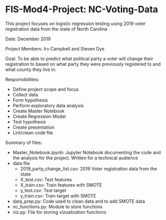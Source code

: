# FIS-Mod4-Project: NC-Voting-Data

This project focuses on logistic regression testing using 2019 voter registration data from the state of North Carolina

Date: December 2019

Project Members: Irv Campbell and Steven Dye

Goal: To be able to predict what political party a voter will change their registration to based on what party they were previously registered to and what county they live in.

Responsibilities:
 - Define project scope and focus
 - Collect data
 - Form hypothesis
 - Perform exploratory data analysis
 - Create Master Notebook
 - Create Regression Model
 - Test hypothesis
 - Create presentation
 - Lint/clean code file
 
 Summary of files:
 - Master_Notebook.ipynb: Jupyter Notebook documenting the code and the analysis for the project. Written for a technical audience
 - data file
     - 2019_party_change_list.csv: 2019 Voter registration data from the state 
     - X_test.csv: Test features
     - X_train.csv: Train features with SMOTE
     - y_test.csv: Test target
     - y_train.csv: Train target with SMOTE
- data_prep.py: Code used to clean data and to add SMOTE data
- nc_functions.py: Module to store functions
- viz.py: File for storing vizualization functions
